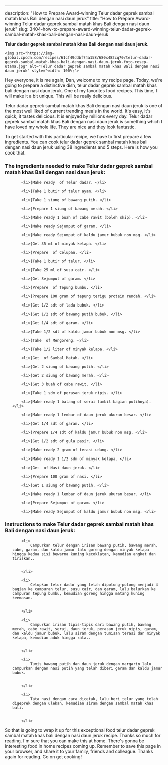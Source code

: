 ---
description: "How to Prepare Award-winning Telur dadar geprek sambal matah khas Bali dengan nasi daun jeruk"
title: "How to Prepare Award-winning Telur dadar geprek sambal matah khas Bali dengan nasi daun jeruk"
slug: 3404-how-to-prepare-award-winning-telur-dadar-geprek-sambal-matah-khas-bali-dengan-nasi-daun-jeruk

<p>
	<strong>Telur dadar geprek sambal matah khas Bali dengan nasi daun jeruk</strong>. 
	
</p>
<p>
	
	<img src="https://img-global.cpcdn.com/recipes/61cf49ddbf74a158/680x482cq70/telur-dadar-geprek-sambal-matah-khas-bali-dengan-nasi-daun-jeruk-foto-resep-utama.jpg" alt="Telur dadar geprek sambal matah khas Bali dengan nasi daun jeruk" style="width: 100%;">
	
	
</p>
<p>
	Hey everyone, it is me again, Dan, welcome to my recipe page. Today, we're going to prepare a distinctive dish, telur dadar geprek sambal matah khas bali dengan nasi daun jeruk. One of my favorites food recipes. This time, I will make it a bit unique. This will be really delicious.
</p>
	
<p>
	Telur dadar geprek sambal matah khas Bali dengan nasi daun jeruk is one of the most well liked of current trending meals in the world. It's easy, it's quick, it tastes delicious. It is enjoyed by millions every day. Telur dadar geprek sambal matah khas Bali dengan nasi daun jeruk is something which I have loved my whole life. They are nice and they look fantastic.
</p>
<p>
	
</p>

<p>
To get started with this particular recipe, we have to first prepare a few ingredients. You can cook telur dadar geprek sambal matah khas bali dengan nasi daun jeruk using 38 ingredients and 5 steps. Here is how you cook that.
</p>

<h3>The ingredients needed to make Telur dadar geprek sambal matah khas Bali dengan nasi daun jeruk:</h3>

<ol>
	
		<li>{Make ready  of Telur dadar. </li>
	
		<li>{Take 1 butir of telur ayam. </li>
	
		<li>{Take 1 siung of bawang putih. </li>
	
		<li>{Prepare 1 siung of bawang merah. </li>
	
		<li>{Make ready 1 buah of cabe rawit (boleh skip). </li>
	
		<li>{Make ready Sejumput of garam. </li>
	
		<li>{Make ready Sejumput of kaldu jamur bubuk non msg. </li>
	
		<li>{Get 35 ml of minyak kelapa. </li>
	
		<li>{Prepare  of Celupan. </li>
	
		<li>{Take 1 butir of telur. </li>
	
		<li>{Take 25 ml of susu cair. </li>
	
		<li>{Get Sejumput of garam. </li>
	
		<li>{Prepare  of Tepung bumbu. </li>
	
		<li>{Prepare 100 gram of tepung terigu protein rendah. </li>
	
		<li>{Get 1/2 sdt of lada bubuk. </li>
	
		<li>{Get 1/2 sdt of bawang putih bubuk. </li>
	
		<li>{Get 1/4 sdt of garam. </li>
	
		<li>{Take 1/2 sdt of kaldu jamur bubuk non msg. </li>
	
		<li>{Take  of Mengoreng. </li>
	
		<li>{Take 1/2 liter of minyak kelapa. </li>
	
		<li>{Get  of Sambal Matah. </li>
	
		<li>{Get 2 siung of bawang putih. </li>
	
		<li>{Get 2 siung of bawang merah. </li>
	
		<li>{Get 3 buah of cabe rawit. </li>
	
		<li>{Take 1 sdm of perasan jeruk nipis. </li>
	
		<li>{Make ready 1 batang of serai (ambil bagian putihnya). </li>
	
		<li>{Make ready 1 lembar of daun jeruk ukuran besar. </li>
	
		<li>{Get 1/4 sdt of garam. </li>
	
		<li>{Prepare 1/4 sdt of kaldu jamur bubuk non msg. </li>
	
		<li>{Get 1/2 sdt of gula pasir. </li>
	
		<li>{Make ready 2 gram of terasi udang. </li>
	
		<li>{Make ready 1 1/2 sdm of minyak kelapa. </li>
	
		<li>{Get  of Nasi daun jeruk. </li>
	
		<li>{Prepare 100 gram of nasi. </li>
	
		<li>{Get 1 siung of bawang putih. </li>
	
		<li>{Make ready 1 lembar of daun jeruk ukuran besar. </li>
	
		<li>{Prepare Sejumput of garam. </li>
	
		<li>{Make ready Sejumput of kaldu jamur bubuk non msg. </li>
	
</ol>
<p>
	
</p>

<h3>Instructions to make Telur dadar geprek sambal matah khas Bali dengan nasi daun jeruk:</h3>

<ol>
	
		<li>
			Campurkan telur dengan irisan bawang putih, bawang merah, cabe, garam, dan kaldu jamur lalu goreng dengan minyak kelapa hingga kedua sisi bewarna kuning kecoklatan, kemudian angkat dan tiriskan..
			
			
		</li>
	
		<li>
			Celupkan telur dadar yang telah dipotong-potong menjadi 4 bagian ke campuran telur, susu cair, dan garam, lalu balurkan ke campuran tepung bumbu, kemudian goreng hingga matang kuning keemasan.
			
			
		</li>
	
		<li>
			Campurkan irisan tipis-tipis dari bawang putih, bawang merah, cabe rawit, serai, daun jeruk, perasan jeruk nipis, garam, dan kaldu jamur bubuk, lalu siram dengan tumisan terasi dan minyak kelapa, kemudian aduk hingga rata..
			
			
		</li>
	
		<li>
			Tumis bawang putih dan daun jeruk dengan margarin lalu campurkan dengan nasi putih yang telah diberi garam dan kaldu jamur bubuk.
			
			
		</li>
	
		<li>
			Tata nasi dengan cara dicetak, lalu beri telur yang telah digeprek dengan ulekan, kemudian siram dengan sambal matah khas bali.
			
			
		</li>
	
</ol>

<p>
	
</p>

<p>
	So that is going to wrap it up for this exceptional food telur dadar geprek sambal matah khas bali dengan nasi daun jeruk recipe. Thanks so much for reading. I'm sure that you can make this at home. There's gonna be interesting food in home recipes coming up. Remember to save this page in your browser, and share it to your family, friends and colleague. Thanks again for reading. Go on get cooking!
</p>

